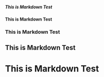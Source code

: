 <h5>This is Markdown Test</h5><p>
<h4>This is Markdown Test</h4><p>
<h3>This is Markdown Test</h3><p>
<h2>This is Markdown Test</h2><p>
<h1>This is Markdown Test</h1><p>